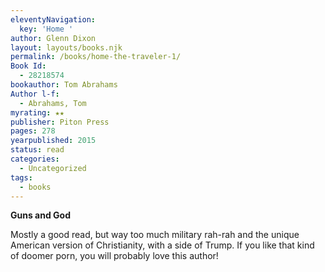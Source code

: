 ```yaml
---
eleventyNavigation:
  key: 'Home '
author: Glenn Dixon
layout: layouts/books.njk
permalink: /books/home-the-traveler-1/
Book Id:
  - 28218574
bookauthor: Tom Abrahams
Author l-f:
  - Abrahams, Tom
myrating: ★★
publisher: Piton Press
pages: 278
yearpublished: 2015
status: read
categories:
  - Uncategorized
tags:
  - books
---
```

**Guns and God**

Mostly a good read, but way too much military rah-rah and the unique American version of Christianity, with a side of Trump. If you like that kind of doomer porn, you will probably love this author!
